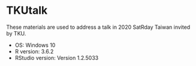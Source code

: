 # TKUtalk

These materials are used to address a talk in 2020 SatRday Taiwan invited by TKU.

* OS: Windows 10 
* R version: 3.6.2
* RStudio version: Version 1.2.5033
